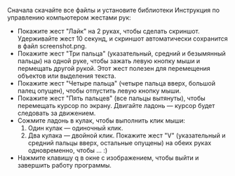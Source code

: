Сначала скачайте все файлы и установите библиотеки
Инструкция по управлению компьютером жестами рук:

  - Покажите жест "Лайк" на 2 руках, чтобы сделать скриншот. Удерживайте жест 10 секунд, и скриншот автоматически сохранится в файл screenshot.png.
  - Покажите жест "Три пальца" (указательный, средний и безымянный пальцы) на одной руке, чтобы зажать левую кнопку мыши и пермещать другой рукой. Этот жест полезен для перемещения объектов или выделения текста.
  - Покажите жест "Четыре пальца" (четыре пальца вверх, большой палец опущен), чтобы отпустить левую кнопку мыши.
  - Покажите жест "Пять пальцев" (все пальцы вытянуты), чтобы перемещать курсор по экрану. Двигайте ладонь — курсор будет следовать за движением.
  - Сожмите ладонь в кулак, чтобы выполнить клик мыши:
    1. Один кулак — одиночный клик.
    2. Два кулака — двойной клик.
  Покажите жест "V" (указательный и средний пальцы вверх, остальные опущены) на обеих руках одновременно, чтобы ... :)
  - Нажмите клавишу q в окне с изображением, чтобы выйти и завершить работу программы.
